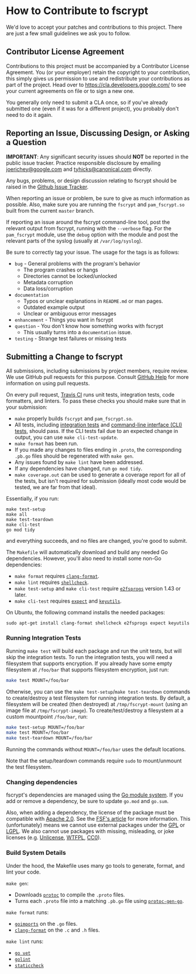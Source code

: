 # How to Contribute to fscrypt

We'd love to accept your patches and contributions to this project. There are
just a few small guidelines we ask you to follow.

## Contributor License Agreement

Contributions to this project must be accompanied by a Contributor License
Agreement. You (or your employer) retain the copyright to your contribution,
this simply gives us permission to use and redistribute your contributions as
part of the project. Head over to <https://cla.developers.google.com/> to see
your current agreements on file or to sign a new one.

You generally only need to submit a CLA once, so if you've already submitted one
(even if it was for a different project), you probably don't need to do it
again.

## Reporting an Issue, Discussing Design, or Asking a Question

__IMPORTANT__: Any significant security issues should __NOT__ be reported in
the public issue tracker. Practice responsible disclosure by emailing
<joerichey@google.com> and <tyhicks@canonical.com> directly.

Any bugs, problems, or design discussion relating to fscrypt should be raised
in the [Github Issue Tracker](https://github.com/google/fscrypt/issues/new).

When reporting an issue or problem, be sure to give as much information as
possible. Also, make sure you are running the `fscrypt` and `pam_fscrypt.so`
built from the current `master` branch.

If reporting an issue around the fscrypt command-line tool, post the
relevant output from fscrypt, running with the `--verbose` flag. For the
`pam_fscrypt` module, use the `debug` option with the module and post the
relevant parts of the syslog (usually at `/var/log/syslog`).

Be sure to correctly tag your issue. The usage for the tags is as follows:
* `bug` - General problems with the program's behavior
	* The program crashes or hangs
	* Directories cannot be locked/unlocked
	* Metadata corruption
	* Data loss/corruption
* `documentation`
	* Typos or unclear explanations in `README.md` or man pages.
	* Outdated example output
	* Unclear or ambiguous error messages
* `enhancement` - Things you want in fscrypt
* `question` - You don't know how something works with fscrypt
	* This usually turns into a `documentation` issue.
* `testing` - Strange test failures or missing tests

## Submitting a Change to fscrypt

All submissions, including submissions by project members, require review. We
use GitHub pull requests for this purpose. Consult
[GitHub Help](https://help.github.com/articles/about-pull-requests/) for more
information on using pull requests.

On every pull request, [Travis CI](https://travis-ci.org/google/fscrypt) runs
unit tests, integration tests, code formatters, and linters. To pass these
checks you should make sure that in your submission:
- `make` properly builds `fscrypt` and `pam_fscrypt.so`.
- All tests, including [integration tests](#running-integration-tests) and
  [command-line interface (CLI)
  tests](https://github.com/google/fscrypt/blob/master/cli-tests/README.md),
  should pass. If the CLI tests fail due to an expected change in output, you
  can use `make cli-test-update`.
- `make format` has been run.
- If you made any changes to files ending in `.proto`, the corresponding
  `.pb.go` files should be regenerated with `make gen`.
- Any issues found by `make lint` have been addressed.
- If any dependencies have changed, run `go mod tidy`.
- `make coverage.out` can be used to generate a coverage report for all of the
  tests, but isn't required for submission
  (ideally most code would be tested, we are far from that ideal).

Essentially, if you run:
```
make test-setup
make all
make test-teardown
make cli-test
go mod tidy
```
and everything succeeds, and no files are changed, you're good to submit.

The `Makefile` will automatically download and build any needed Go dependencies.
However, you'll also need to install some non-Go dependencies:
  - `make format` requires
    [`clang-format`](https://clang.llvm.org/docs/ClangFormat.html).
  - `make lint` requires [`shellcheck`](https://github.com/koalaman/shellcheck).
  - `make test-setup` and `make cli-test` require
    [`e2fsprogs`](https://en.wikipedia.org/wiki/E2fsprogs) version 1.43 or
    later.
  - `make cli-test` requires [`expect`](https://en.wikipedia.org/wiki/Expect)
    and
    [`keyutils`](https://manpages.debian.org/testing/keyutils/keyctl.1.en.html).

On Ubuntu, the following command installs the needed packages:
```
sudo apt-get install clang-format shellcheck e2fsprogs expect keyutils
```

### Running Integration Tests

Running `make test` will build each package and run the unit tests, but will
skip the integration tests. To run the integration tests, you will need a
filesystem that supports encryption. If you already have some empty filesystem
at `/foo/bar` that supports filesystem encryption, just run:
```bash
make test MOUNT=/foo/bar
```

Otherwise, you can use the `make test-setup`/`make test-teardown` commands to
create/destroy a test filesystem for running integration tests. By default, a
filesystem will be created (then destroyed) at `/tmp/fscrypt-mount` (using an
image file at `/tmp/fscrypt-image`). To create/test/destroy a filesystem at a
custom mountpoint `/foo/bar`, run:
```bash
make test-setup MOUNT=/foo/bar
make test MOUNT=/foo/bar
make test-teardown MOUNT=/foo/bar
```
Running the commands without `MOUNT=/foo/bar` uses the default locations.

Note that the setup/teardown commands require `sudo` to mount/unmount the
test filesystem.

### Changing dependencies

fscrypt's dependencies are managed using the
[Go module system](https://github.com/golang/go/wiki/Modules).
If you add or remove a dependency, be sure to update `go.mod` and `go.sum`.

Also, when adding a dependency, the license of the package must be compatible
with [Apache 2.0](https://www.apache.org/licenses/LICENSE-2.0). See the
[FSF's article](https://www.gnu.org/licenses/license-list.html) for more
information. This (unfortunately) means we cannot use external packages under
the [GPL](https://choosealicense.com/licenses/gpl-3.0) or
[LGPL](https://choosealicense.com/licenses/lgpl-3.0/). We also cannot use
packages with missing, misleading, or joke licenses (e.g.
[Unlicense](http://unlicense.org/), [WTFPL](http://www.wtfpl.net/),
[CC0](https://creativecommons.org/publicdomain/zero/1.0/)).

### Build System Details ###

Under the hood, the Makefile uses many go tools to generate, format, and lint
your code.

`make gen`:
  - Downloads [`protoc`](https://github.com/google/protobuf) to compile the
  `.proto` files.
  - Turns each `.proto` file into a matching `.pb.go` file using
    [`protoc-gen-go`](https://github.com/golang/protobuf/tree/master/protoc-gen-go).

`make format` runs:
  - [`goimports`](https://godoc.org/golang.org/x/tools/cmd/goimports)
    on the `.go` files.
  - [`clang-format`](https://clang.llvm.org/docs/ClangFormat.html)
    on the `.c` and `.h` files.

`make lint` runs:
  - [`go vet`](https://golang.org/cmd/vet/) 
  - [`golint`](https://github.com/golang/lint)
  - [`staticcheck`](https://github.com/dominikh/go-tools/tree/master/cmd/staticcheck)
